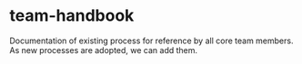 # team-handbook
Documentation of existing process for reference by all core team members. As new processes are adopted, we can add them. 
